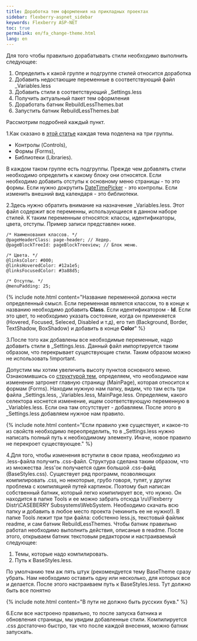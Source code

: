 ```yaml
---
title: Доработка тем оформления на прикладных проектах
sidebar: flexberry-aspnet_sidebar
keywords: Flexberry ASP-NET
toc: true
permalink: en/fa_change-theme.html
lang: en
---
```


Для того чтобы правильно дорабатывать стили необходимо выполнить следующее:

1. Определить к какой группе и подгруппе стилей относится доработка
2. Добавить недостающие переменные в соответствующий файл _Variables.less
3. Добавить стили в соответствующий _Settings.less
4. Получить актуальный пакет тем оформления
5. Доработать батник RebuildLessThemes.bat
6. Запустить батник RebuildLessThemes.bat

Рассмотрим подробней каждый пункт.

1.Как сказано в [этой статье](fa_theme-structure.html) каждая тема поделена на три группы.

* Контролы (Controls), 
* Формы (Forms), 
* Библиотеки (Libraries). 

В каждом таком группе есть подгруппы. Прежде чем добавлять стили необходимо определить к какому блоку они относятся. Если необходимо добавить отступы к основному меню страницы - то это формы. Если нужно докрутить [DateTimePicker](fw_datetime-picker.html) - это контролы. Если изменить внешний вид календаря - это библиотеки.

2.Здесь нужно обратить внимание на назначение _Variables.less. Этот файл содержит все переменны, использующиеся в данном наборе стилей. К таким переменным относятся: классы, идентификаторы, цвета, отступы. Пример записи представлен ниже.

```less
/* Наименования классов. */
@pageHeaderClass: page-header; // Хедер.
@pageBlockTreeId: pageBlockTreeview; // Блок меню.

/* Цвета. */
@linksColor: #000;
@linksHoveredColor: #12a1e5;
@linksFocusedColor: #3a88d5;

/* Отсутпы. */
@menuPadding: 25;
```

{% include note.html content="Название переменной должна нести определенный смысл. Если переменная является классом, то в конце к названию необходимо добавить **Class**. Если идентификатором - **Id**. Если это цвет, то необходимо указать состояние, когда он применяется (Hovered, Focused, Seleced, Disabled и т.д), его тип (Background, Border, TextShadow, BoxShadow) и добавить в конце **Color**" %}

3.После того как добавлены все необходимые переменные, надо добавить стили в _Settings.less. Данный файл импортируется таким образом, что перекрывает существующие стили. Таким образом можно не использовать !important.

Допустим мы хотим увеличить высоту пунктов основного меню. Ознакомившись со [структурой тем](fa_theme-structure.html), определяем, что необходимое нам изменение затронет главную страницу (MainPage), которая относится к формам (Forms). Находим нужную нам папку, видим, что там есть три файла _Settings.less, _Variables.less, MainPage.less. Определяем, какого селектора коснется изменение, ищем соответствующую переменную в _Variables.less. Если она там отсутствует - добавляем. После этого в _Settings.less добавляем нужное нам правило.

{% include note.html content="Если правило уже существует, и какое-то из свойств необходимо переопределить, то в _Settings.less нужно написать полный путь к необходимому элементу. Иначе, новое правило не перекроет существующее." %}

4.Для того, чтобы изменения вступили в свои права, необходимо из .less-файла получить .css-файл. Структура сделана таким образом, что из множества .less'ок получается один большой .css-файд (BaseStyles.css). Существует ряд программ, позволяющих компилировать .css, но некоторые, грубо говоря, тупят, у других проблема с компиляцией путей картинок. Поэтому был написан собственный батник, который легко компилирует все, что нужно. Он находится в папке Tools и ее можно забрать отсюда \\ru\Flexberry Distr\CASEBERRY Subsystems\WebSystem. Необходимо скачать всю папку и добавить в любое место проекта (чекинить ее не нужно!). В папке Tools лежит три три файла: собстенно less.js, текстовый файлик readme, и сам батник RebuildLessThemes. Чтобы батник правильно работал необходимо выполнить действия, описаные в readme. После этого, открываем батник текстовым редактором и настраиваемый следующее:

1. Темы, которые надо компилировать.
2. Путь к BaseStyles.less.

По умолчанию тем аж пять штук (рекомендуется тему BaseTheme сразу убрать. Нам необходимо оставить одну или несколько, для которых все и делается. После этого настраиваем путь к BaseStyles.less. Тут должно быть все понятно

{% include note.html content="В пути не должно быть русских букв." %}

6.Если все настроено правильно, то после запуска батника и обновления страницы, мы увидим добавленные стили. Компилируется .css достаточно быстро, так что после каждой внесения, можно батник запускать.
